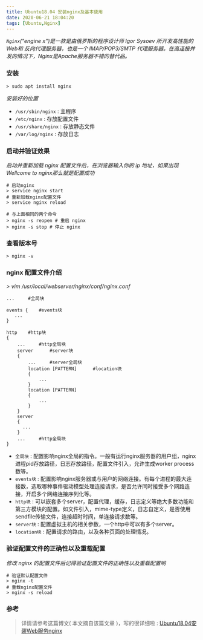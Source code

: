 ```yaml
---
title: Ubuntu18.04 安装nginx及基本使用
date: 2020-06-21 18:04:20
tags: [Ubuntu,Nginx]
---
```


*`Nginx`("engine x")是一款是由俄罗斯的程序设计师 Igor Sysoev 所开发高性能的 Web和 反向代理服务器，也是一个 IMAP/POP3/SMTP 代理服务器。在高连接并发的情况下，Nginx是Apache服务器不错的替代品。*


### 安装
```shell
> sudo apt install nginx
```

*安装好的位置*
* `/usr/sbin/nginx` : 主程序
* `/etc/nginx` : 存放配置文件
* `/usr/share/nginx` : 存放静态文件
* `/var/log/nginx` : 存放日志


### 启动并验证效果
*启动并重新加载 nginx 配置文件后，在浏览器输入你的 ip 地址，如果出现Wellcome to nginx那么就是配置成功*
```shell
# 启动nginx
> service nginx start  
# 重新加载nginx配置文件
> service nginx reload  

# 与上面相同的两个命令
> nginx -s reopen # 重启 nginx
> nginx -s stop # 停止 nginx
```


### 查看版本号
```shell
> nginx -v
```


### nginx 配置文件介绍
*> vim /usr/local/webserver/nginx/conf/nginx.conf*

```shell
...     #全局块

events {    #events块
   ...
}

http    #http块
{
    ...     #http全局块
    server      #server块
    { 
        ...     #server全局块
        location [PATTERN]      #location块
        {
            ...
        }
        location [PATTERN] 
        {
            ...
        }
    }
    server
    {
      ...
    }
    ...     #http全局块
}
```

* `全局块` : 配置影响nginx全局的指令。一般有运行nginx服务器的用户组，nginx进程pid存放路径，日志存放路径，配置文件引入，允许生成worker process数等。
* `events块` : 配置影响nginx服务器或与用户的网络连接。有每个进程的最大连接数，选取哪种事件驱动模型处理连接请求，是否允许同时接受多个网路连接，开启多个网络连接序列化等。
* `http块` : 可以嵌套多个server，配置代理，缓存，日志定义等绝大多数功能和第三方模块的配置。如文件引入，mime-type定义，日志自定义，是否使用sendfile传输文件，连接超时时间，单连接请求数等。
* `server块` : 配置虚拟主机的相关参数，一个http中可以有多个server。
* `location块` : 配置请求的路由，以及各种页面的处理情况。


### 验证配置文件的正确性以及重载配置
*修改 nginx 的配置文件后记得验证配置文件的正确性以及重载配置哟*
```shell
# 验证默认配置文件
> nginx -t           
# 重载nginx配置文件
> nginx -s reload     
```


### 参考
> 详情请参考这篇博文( 本文摘自该篇文章 )，写的很详细啦 : [Ubuntu18.04安装Web服务nginx](https://www.cnblogs.com/springsnow/p/12206723.html)
